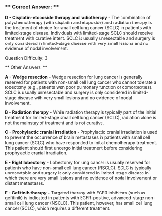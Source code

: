 ### ** Correct Answer: **

**D - Cisplatin-etoposide therapy and radiotherapy** - The combination of polychemotherapy (with cisplatin and etoposide) and radiation therapy is the treatment of choice for small cell lung cancer (SCLC) in patients with limited-stage disease. Individuals with limited-stage SCLC should receive treatment with curative intent. SCLC is usually unresectable and surgery is only considered in limited-stage disease with very small lesions and no evidence of nodal involvement.

Question Difficulty: 3

** Other Answers: **

**A - Wedge resection** - Wedge resection for lung cancer is generally reserved for patients with non-small cell lung cancer who cannot tolerate a lobectomy (e.g., patients with poor pulmonary function or comorbidities). SCLC is usually unresectable and surgery is only considered in limited-stage disease with very small lesions and no evidence of nodal involvement.

**B - Radiation therapy** - While radiation therapy is typically part of the initial treatment for limited-stage small cell lung cancer (SCLC), radiation alone is not the mainstay of treatment and is not curative.

**C - Prophylactic cranial irradiation** - Prophylactic cranial irradiation is used to prevent the occurrence of brain metastases in patients with small cell lung cancer (SCLC) who have responded to initial chemotherapy treatment. This patient should first undergo initial treatment before considering prophylactic cranial irradiation.

**E - Right lobectomy** - Lobectomy for lung cancer is usually reserved for patients who have non-small cell lung cancer (NSCLC). SCLC is typically unresectable and surgery is only considered in limited-stage disease in which there are very small lesions and no evidence of nodal involvement or distant metastases.

**F - Gefitinib therapy** - Targeted therapy with EGFR inhibitors (such as gefitinib) is indicated in patients with EGFR-positive, advanced-stage non-small cell lung cancer (NSCLC). This patient, however, has small cell lung cancer (SCLC), which requires a different treatment.

